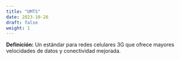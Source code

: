 ```yaml
---
title: "UMTS"
date: 2023-10-26
draft: false
weight: 1
---
```


**Definición:** Un estándar para redes celulares 3G que ofrece mayores velocidades de datos y conectividad mejorada.
